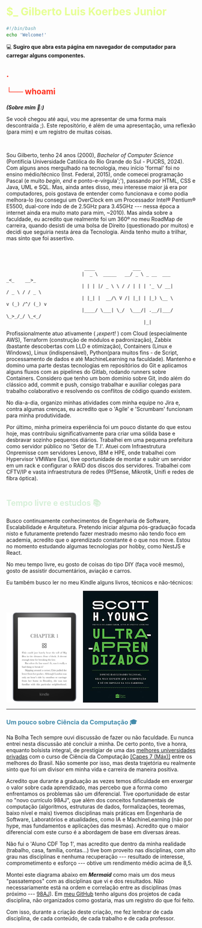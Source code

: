 <font color="#E6FF94"> <h1> $\_ Gilberto Luis Koerbes Junior </h1> </font>

```bash
#!/bin/bash
echo 'Welcome!'
```

💻 **Sugiro que abra esta página em navegador de computador para carregar alguns componentes.**

<font color="#FF311F"> 
<h2>
.

└── whoami

 </h2> </font>

**_(Sobre mim 💭:)_**

Se você chegou até aqui, vou me apresentar de uma forma mais descontraída ;). Este repositório, é além de uma apresentação, uma reflexão (para mim) e um registro de muitas coisas.

<br>

Sou Gilberto, tenho 24 anos (2000), _Bachelor of Computer Science_ (Pontifícia Universidade Católica do Rio Grande do Sul - PUCRS, 2024). Com alguns anos mergulhado na tecnologia, meu início 'formal' foi no ensino médio/técnico (Inst. Federal, 2015), onde comecei programação Pascal (e muito _begin_, _end_ e ponto-e-vírgula';'), passando por HTML, CSS e Java, UML e SQL. Mas, ainda antes disso, meu interesse maior já era por computadores, pois gostava de entender como funcionava e como podia melhora-lo (eu consegui um OverClock em um Processador Intel® Pentium® E5500, dual-core indo de de 2.5GHz para 3.45GHz --- nessa época a internet ainda era muito mato para mim, ~2010). Mas ainda sobre a faculdade, eu acredito que realmente foi um 360º no meu RoadMap de carreira, quando desisti de uma bolsa de Direito (questionado por muitos) e decidi que seguiria nesta área da Tecnologia. Ainda tenho muito a trilhar, mas sinto que foi assertivo.

<br>
<br>

```
                             ____              ___
                            |  _ \  _____   __/ _ \ _ __  ___             _<_    __>_
                            | | | |/ _ \ \ / / | | | '_ \/ __|           / _ \ / / _ \
                            | |_| |  __/\ V /| |_| | |_) \__ \          v (_) /^/ (_) v
                            |____/ \___| \_/  \___/| .__/|___/           \_>_/_/ \_<_/
                                                   |_|

```

Profissionalmente atuo ativamente ( _¡expert!_ ) com Cloud (especialmente AWS), Terraform (construção de módulos e padronização), Zabbix (bastante descobertas com LLD e otimização), Containers (Linux e Windows), Linux (indispensável), Python(para muitos fins - de Script, processamento de dados e até MachineLearning na faculdade).
Mantenho e domino uma parte destas tecnologias em repositórios do Git e aplicamos alguns fluxos com as pipelines do Gitlab, rodando runners sobre Containers. Considero que tenho um bom domínio sobre Git, indo além do clássico add, commit e push, consigo trabalhar e auxiliar colegas para trabalho colaborativo e resolvendo os conflitos de código quando existem.

No dia-a-dia, organizo minhas atividades com minha equipe no Jira e, contra algumas crenças, eu acredito que o 'Agile' e 'Scrumbam' funcionam para minha produtividade.

Por último, minha primeira experiência foi um pouco distante do que estou hoje, mas contribuiu significativamente para criar uma sólida base e desbravar sozinho pequenos diários. Trabalhei em uma pequena prefeitura como servidor público no 'Setor de T.I'. Atuei com Infraestrutura Onpremisse com servidores Lenovo, IBM e HPE, onde trabalhei com Hypervisor VMWare Esxi, tive oportunidade de montar e subir um servidor em um rack e configurar o RAID dos discos dos servidores. Trabalhei com CFTV/IP e vasta infraestrutura de redes (PfSense, Mikrotik, Unifi e redes de fibra óptica).

```

```

[comment]: <> (## Tempo livre e estudos 📚)

<font color="#D6EFD8">
<h2> Tempo livre e estudos 📚 </h2>
</font>
Busco continuamente conhecimentos de Engenharia de Software, Escalabilidade e Arquitetura. Pretendo iniciar alguma pós-graduação focada nisto e futuramente pretendo fazer mestrado mesmo não tendo foco em academia, acredito que o aprendizado constante é o que nos move.
Estou no momento estudando algumas tecnologias por hobby, como NestJS e React.

No meu tempo livre, eu gosto de coisas do tipo DIY (faça você mesmo), gosto de assistir documentários, aviação e carros.

Eu também busco ler no meu Kindle alguns livros, técnicos e não-técnicos:

<img src="./img/kindle-removebg-preview.png" alt="" width="200"/> <img src="./img/ultra-aprendizado-book.jpg" alt="" width="200"/>

---

<font color="#448cac">
<h3> Um pouco sobre Ciência da Computação 🎓 </h3>
</font>

Na Bolha Tech sempre ouvi discussão de fazer ou não faculdade. Eu nunca entrei nesta discussão até concluir a minha. De certo ponto, tive a honra, enquanto bolsista integral, de prestigiar de uma das [melhores universidades privadas](https://www.pucrs.br/soupucrs-tecnico/melhor-universidade-privada/) com o curso de Ciência da Computação [\[Capes 7 (Máx)\]](https://portal.pucrs.br/pesquisa/programas-de-pos/ciencia-da-computacao/) entre os melhores do Brasil. Não somente por isso, mas desta trajetória eu realmente sinto que foi um divisor em minha vida e carreira de maneira positiva.

Acredito que durante a graduação as vezes temos dificuldade em enxergar o valor sobre cada aprendizado, mas percebo que a forma como enfrentamos os problemas são um diferencial. Tive oportunidade de estar no "novo currículo 98AJ", que além dos conceitos fundamentais de computação (algoritmos, estruturas de dados, formalizações, teoremas, baixo nível e mais) tivemos disciplinas mais práticas em Engenharia de Software, Laboratórios e atualidades, como IA e MachineLearning (não por hype, mas fundamentos e aplicações das mesmas). Acredito que o maior diferencial com este curso é a abordagem de base em diversas áreas.

Não fui o 'Aluno CDF Top 1', mas acredito que dentro da minha realidade (trabalho, casa, família, contas...) tive bom proveito nas disciplinas, com alto grau nas disciplinas e nenhuma recuperação --- resultado de interesse, comprometimento e esforço --- obtive um rendimento médio acima de 8,5.

Montei este diagrama abaixo em **_Mermaid_** como mais um dos meus "passatempos" com as disciplinas que vi e dos resultados. Não necessariamente está na ordem e correlação entre as disciplinas (mas próximo --- [98AJ](https://portal.pucrs.br/wp-content/uploads/2024/04/2024_04_04-ciencia_da_computacao_grade_98AJ.pdf)). Em [meu GitHub](https://github.com/gilbertokoerbes?tab=repositories) tenho alguns dos projetos de cada disciplina, não organizados como gostaria, mas um registro do que foi feito.

Com isso, durante a criação deste criação, me fez lembrar de cada disciplina, de cada conteúdo, de cada trabalho e de cada professor.

[comment]: <> (a reference mermaid link.)

